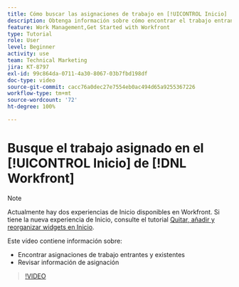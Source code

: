 ```yaml
---
title: Cómo buscar las asignaciones de trabajo en [!UICONTROL Inicio]
description: Obtenga información sobre cómo encontrar el trabajo entrante y existente asignado a usted en [!UICONTROL  ]. A continuación, revise la información de asignación.
feature: Work Management,Get Started with Workfront
type: Tutorial
role: User
level: Beginner
activity: use
team: Technical Marketing
jira: KT-8797
exl-id: 99c864da-0711-4a30-8067-03b7fbd198df
doc-type: video
source-git-commit: cacc76a0dec27e7554eb0ac494d65a9255367226
workflow-type: tm+mt
source-wordcount: '72'
ht-degree: 100%

---
```


# Busque el trabajo asignado en el [!UICONTROL Inicio] de [!DNL Workfront]



>[!NOTE]
>
>Actualmente hay dos experiencias de Inicio disponibles en Workfront. Si tiene la nueva experiencia de Inicio, consulte el tutorial [Quitar, añadir y reorganizar widgets en Inicio](/help/workfront-home/remove-add-and-rearrange-widgets.md).


Este vídeo contiene información sobre:

* Encontrar asignaciones de trabajo entrantes y existentes
* Revisar información de asignación

>[!VIDEO](https://video.tv.adobe.com/v/335098/?quality=12&learn=on)
